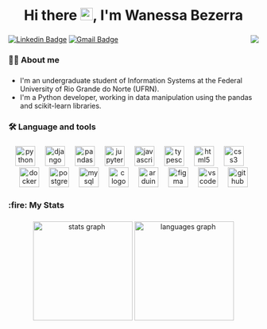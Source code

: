 <h1 align="center">Hi there <img src="https://media.giphy.com/media/hvRJCLFzcasrR4ia7z/giphy.gif" width="25px">, I'm Wanessa Bezerra</h1>

###

[![Linkedin Badge](https://img.shields.io/badge/-wanessabezerra-blue?style=flat-square&logo=Linkedin&logoColor=white&link=https://www.linkedin.com/in/wanessa-bezerra/)](https://www.linkedin.com/in/wanessa-bezerra/)
[![Gmail Badge](https://img.shields.io/badge/-wanessaparelhas68@gmail.com-c14438?style=flat-square&logo=Gmail&logoColor=white&link=mailto:wanessaparelhas68@gmail.com)](mailto:wanessaparelhas68@gmail.com) <img align="right" src="https://visitor-badge.laobi.icu/badge?page_id=wanessabezerra.wanessabezerra&"/> 

<h3 align="left">👩‍💻 About me</h3>

### 

- I'm an undergraduate student of Information Systems at the Federal University of Rio Grande do Norte (UFRN). 
- I'm a Python developer, working in data manipulation using the pandas and scikit-learn libraries.

###

<h3 align="left">🛠️ Language and tools</h3>

###

<div align="center">
  <img src="https://skillicons.dev/icons?i=py" height="40" alt="python logo"  />
  <img width="12" />
  <img src="https://skillicons.dev/icons?i=django" height="40" alt="django logo"  />
  <img width="12" />
  <img src="https://cdn.jsdelivr.net/gh/devicons/devicon/icons/pandas/pandas-original.svg" height="40" alt="pandas logo"  />
  <img width="12" />
  <img src="https://cdn.jsdelivr.net/gh/devicons/devicon/icons/jupyter/jupyter-original-wordmark.svg" height="40" alt="jupyter logo"  />
  <img width="12" />
  <img src="https://skillicons.dev/icons?i=js" height="40" alt="javascript logo"  />
  <img width="12" />
  <img src="https://skillicons.dev/icons?i=ts" height="40" alt="typescript logo"  />
  <img width="12" />
  <img src="https://skillicons.dev/icons?i=html" height="40" alt="html5 logo"  />
  <img width="12" />
  <img src="https://skillicons.dev/icons?i=css" height="40" alt="css3 logo"  />
  <img width="12" />
  <img src="https://skillicons.dev/icons?i=docker" height="40" alt="docker logo"  />
  <img width="12" />
  <img src="https://skillicons.dev/icons?i=postgres" height="40" alt="postgresql logo"  />
  <img width="12" />
  <img src="https://skillicons.dev/icons?i=mysql" height="40" alt="mysql logo"  />
  <img width="12" />
  <img src="https://skillicons.dev/icons?i=c" height="40" alt="c logo"  />
  <img width="12" />
  <img src="https://skillicons.dev/icons?i=arduino" height="40" alt="arduino logo"  />
  <img width="12" />
  <img src="https://skillicons.dev/icons?i=figma" height="40" alt="figma logo"  />
  <img width="12" />
  <img src="https://skillicons.dev/icons?i=vscode" height="40" alt="vscode logo"  />
  <img width="12" />
  <img src="https://skillicons.dev/icons?i=github" height="40" alt="github logo"  />
</div>

###

<h3 align="left">:fire: My Stats</h3>

###

<div align="center">
  <img src="https://github-readme-stats.vercel.app/api?username=wanessabezerra&hide_title=false&hide_rank=false&show_icons=true&include_all_commits=true&count_private=true&disable_animations=false&theme=github_dark&locale=en&hide_border=false&order=1" height="200" alt="stats graph"  />
  <img src="https://github-readme-stats.vercel.app/api/top-langs?username=wanessabezerra&locale=en&hide_title=false&layout=compact&card_width=320&langs_count=8&theme=github_dark&hide_border=false&order=2" height="200" alt="languages graph"  /></div>



